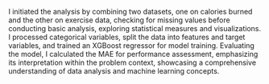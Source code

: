 I initiated the analysis by combining two datasets, one on calories burned and the other on exercise data, checking for missing values before conducting basic analysis, exploring statistical measures and visualizations. I processed categorical variables, split the data into features and target variables, and trained an XGBoost regressor for model training. Evaluating the model, I calculated the MAE for performance assessment, emphasizing its interpretation within the problem context, showcasing a comprehensive understanding of data analysis and machine learning concepts.
